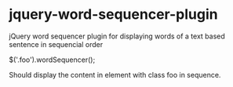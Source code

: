 jquery-word-sequencer-plugin
============================

jQuery word sequencer plugin for displaying words of a text based sentence in sequencial order

$('.foo').wordSequencer();

Should display the content in element with class foo in sequence.
